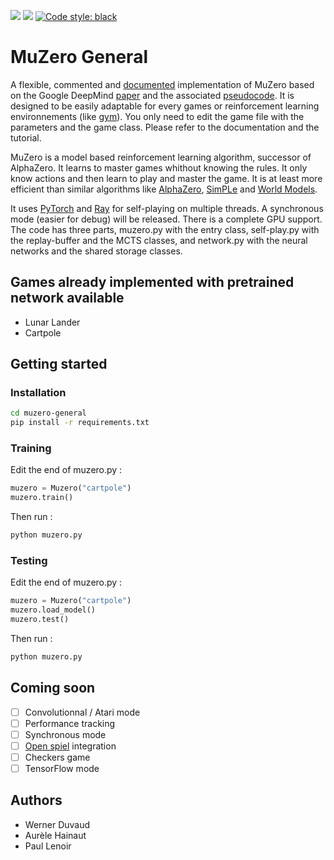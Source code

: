 <p>
<img src="https://img.shields.io/badge/licence-MIT-green">
<img src="https://img.shields.io/badge/dependencies-up%20to%20date-brightgreen">
<a href="https://github.com/psf/black"><img alt="Code style: black" src="https://img.shields.io/badge/code%20style-black-000000.svg"></a>
</p>

# MuZero General

A flexible, commented and [documented](https://github.com/werner-duvaud/muzero-general/wiki/MuZero-Documentation) implementation of MuZero based on the Google DeepMind [paper](https://arxiv.org/abs/1911.08265) and the associated [pseudocode](https://arxiv.org/src/1911.08265v1/anc/pseudocode.py).
It is designed to be easily adaptable for every games or reinforcement learning environnements (like [gym](https://github.com/openai/gym)). You only need to edit the game file with the parameters and the game class. Please refer to the documentation and the tutorial.

MuZero is a model based reinforcement learning algorithm, successor of AlphaZero. It learns to master games whithout knowing the rules. It only know actions and then learn to play and master the game. It is at least more efficient than similar algorithms like [AlphaZero](https://arxiv.org/abs/1712.01815), [SimPLe](https://arxiv.org/abs/1903.00374) and [World Models](https://arxiv.org/abs/1803.10122).

It uses [PyTorch](https://github.com/pytorch/pytorch) and [Ray](https://github.com/ray-project/ray) for self-playing on multiple threads. A synchronous mode (easier for debug) will be released. There is a complete GPU support.
The code has three parts, muzero.py with the entry class, self-play.py with the replay-buffer and the MCTS classes, and network.py with the neural networks and the shared storage classes.

## Games already implemented with pretrained network available
* Lunar Lander
* Cartpole

## Getting started
### Installation
```bash
cd muzero-general
pip install -r requirements.txt
```

### Training
Edit the end of muzero.py :
```python
muzero = Muzero("cartpole")
muzero.train()
```
Then run :
```bash
python muzero.py
```

### Testing
Edit the end of muzero.py :
```python
muzero = Muzero("cartpole")
muzero.load_model()
muzero.test()
```
Then run :
```bash
python muzero.py
```

## Coming soon
* [ ] Convolutionnal / Atari mode
* [ ] Performance tracking
* [ ] Synchronous mode
* [ ] [Open spiel](https://github.com/deepmind/open_spiel) integration
* [ ] Checkers game
* [ ] TensorFlow mode

## Authors
* Werner Duvaud
* Aurèle Hainaut
* Paul Lenoir
